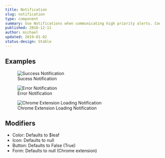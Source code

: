 ```yaml
---
title: Notification
slug: notification
type: component
summary: Use Notifications when communicating high priority alerts. Content might include saving, loading, confirmation, or error messages. It is important to specify which of these the content of the notification falls under in order to choose the correct color and icon. A small Text or Icon button can be added to single line Notifications except in the Chrome Extension Form.
published: 2018-12-11
author: michael
updated: 2019-01-02
status-design: Stable
---
```


##  Examples

<figure>
    <img src="/static/images/notification-success.png" alt="Success Notification">
    <figcaption>Sucess Notification</figcaption>
</figure>

<figure>
    <img src="/static/images/notification-error.png" alt="Error Notification">
    <figcaption>Error Notification</figcaption>
</figure>

<figure>
    <img src="/static/images/notification-loading-ce.png" alt="Chrome Extension Loading Notification">
    <figcaption>Chrome Extension Loading Notification</figcaption>
</figure>

## Modifiers
* Color: Defaults to $leaf
* Icon: Defaults to null
* Button: Defaults to False (True)
* Form: Defaults to null (Chrome extension)